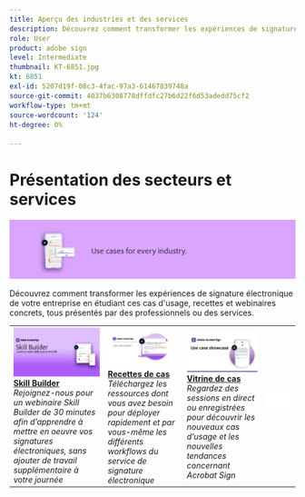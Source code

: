 ```yaml
---
title: Aperçu des industries et des services
description: Découvrez comment transformer les expériences de signature électronique des clients et des collaborateurs à l'aide de cas d'usage, de recettes et de webinaires concrets
role: User
product: adobe sign
level: Intermediate
thumbnail: KT-6851.jpg
kt: 6851
exl-id: 5207d19f-08c3-4fac-97a3-61467839748a
source-git-commit: 4037b6308778dffdfc27b6d22f6d53adedd75cf2
workflow-type: tm+mt
source-wordcount: '124'
ht-degree: 0%

---
```


# Présentation des secteurs et services

![Image du secteur Acrobat Sign](../assets/Hero-Industry.png)

Découvrez comment transformer les expériences de signature électronique de votre entreprise en étudiant ces cas d&#39;usage, recettes et webinaires concrets, tous présentés par des professionnels ou des services.

<table style="table-layout:fixed">
<tr>
  <td>
    <a href="innovation-series.md">
      <img alt="Skill Builder" src="../assets/SB_1280.jpg" />
    </a>
    <div>
    <a href="innovation-series.md"><strong>Skill Builder</strong></a>
    </div>
    <em>Rejoignez-nous pour un webinaire Skill Builder de 30 minutes afin d’apprendre à mettre en oeuvre vos signatures électroniques, sans ajouter de travail supplémentaire à votre journée</em>
    <br>
  </td>
  <td>
    <a href="recipes.md">
      <img alt="Recettes de cas" src="../assets/Expand_RecipeR.png" />
    </a>
    <div>
    <a href="recipes.md"><strong>Recettes de cas</strong></a>
    </div>
    <em>Téléchargez les ressources dont vous avez besoin pour déployer rapidement et par vous-même les différents workflows du service de signature électronique</em>
    <br>
  </td>
  <td>
    <a href="use-case-showcase.md">
      <img alt="Vitrine de cas" src="../assets/UseCaseShowcaseR.png" />
    </a>
    <div>
    <a href="use-case-showcase.md"><strong>Vitrine de cas</strong></a>
    </div>
    <em>Regardez des sessions en direct ou enregistrées pour découvrir les nouveaux cas d’usage et les nouvelles tendances concernant Acrobat Sign</em>
    <br>
  </td>
  <td>
    <img alt="Espaceur" src="../assets/Whitespacer.png" />
    <div>
    <br>
  </td>
</tr>
</table>
